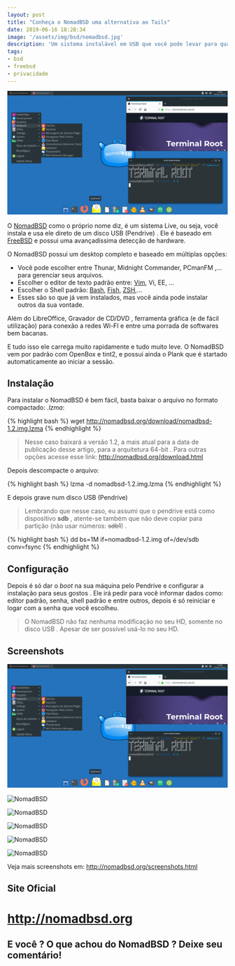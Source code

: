 ```yaml
---
layout: post
title: "Conheça o NomadBSD uma alternativa ao Tails"
date: 2019-06-16 18:28:34
image: '/assets/img/bsd/nomadbsd.jpg'
description: 'Um sistema instalável em USB que você pode levar para qualquer lugar.'
tags:
- bsd
- freebsd
- privacidade
---
```


![Conheça o NomadBSD uma alternativa ao TailOS](/assets/img/bsd/nomadbsd.jpg)

O [NomadBSD](http://nomadbsd.org/) como o próprio nome diz, é um sistema Live, ou seja, você instala e usa ele direto de um disco USB (Pendrive) . Ele é baseado em [FreeBSD](https://terminalroot.com.br/2017/09/por-que-freebsd.html) e possui uma avançadíssima detecção de hardware.

O NomadBSD possui um desktop completo e baseado em múltiplas opções:


<script async src="https://pagead2.googlesyndication.com/pagead/js/adsbygoogle.js"></script>

<!-- Informat -->
<ins class="adsbygoogle"
     style="display:block"
     data-ad-client="ca-pub-2838251107855362"
     data-ad-slot="2327980059"
     data-ad-format="auto"
     data-full-width-responsive="true"></ins>

<script>
(adsbygoogle = window.adsbygoogle || []).push({});
</script>


+ Você pode escolher entre Thunar, Midnight Commander, PCmanFM ,... para gerenciar seus arquivos.
+ Escolher o editor de texto padrão entre: [Vim](https://terminalroot.com.br/vim), Vi, EE, ...
+ Escolher o Shell padrão: [Bash](https://terminalroot.com.br/shell), [Fish](https://terminalroot.com.br/2018/01/fish-shell-mais-produtividade-no-seu-shell-script.html), [ZSH](https://terminalroot.com.br/2018/02/como-instalar-e-usar-o-shell-zsh-e-o-oh-my-zsh.html),...
+ Esses são so que já vem instalados, mas você ainda pode instalar outros da sua vontade.

Além do LibreOffice, Gravador de CD/DVD , ferramenta gráfica (e de fácil utilização) para conexão a redes Wi-FI e entre uma porrada de softwares bem bacanas.

E tudo isso ele carrega muito rapidamente e tudo muito leve. O NomadBSD vem por padrão com OpenBox e tint2, e possui ainda o Plank que é startado automaticamente ao iniciar a sessão.

## Instalação

Para instalar o NomadBSD é bem fácil, basta baixar o arquivo no formato compactado: *.lzma*:

{% highlight bash %}
wget http://nomadbsd.org/download/nomadbsd-1.2.img.lzma
{% endhighlight %}

> Nesse caso baixará a versão 1.2, a mais atual para a data de publicação desse artigo, para a arquitetura 64-bit . Para outras opções acesse esse link: <http://nomadbsd.org/download.html>

Depois descompacte o arquivo:

{% highlight bash %}
lzma -d nomadbsd-1.2.img.lzma
{% endhighlight %}

E depois grave num disco USB (Pendrive)

> Lembrando que nesse caso, eu assumi que o pendrive está como dispositivo **sdb** , atente-se também que não deve copiar para partição (não usar números: ~~sdb1~~) .

{% highlight bash %}
dd bs=1M if=nomadbsd-1.2.img of=/dev/sdb conv=fsync
{% endhighlight %}

## Configuração


<script async src="https://pagead2.googlesyndication.com/pagead/js/adsbygoogle.js"></script>

<!-- Informat -->
<ins class="adsbygoogle"
     style="display:block"
     data-ad-client="ca-pub-2838251107855362"
     data-ad-slot="2327980059"
     data-ad-format="auto"
     data-full-width-responsive="true"></ins>

<script>
(adsbygoogle = window.adsbygoogle || []).push({});
</script>


Depois é só dar o *boot* na sua máquina pelo Pendrive e configurar a instalação para seus gostos . Ele irá pedir para você informar dados como: editor padrão, senha, shell padrão  e entre outros, depois é só reiniciar e logar com a senha que você escolheu.

> O NomadBSD não faz nenhuma modificação no seu HD, somente no disco USB . Apesar de ser possível usá-lo no seu HD.

## Screenshots

![NomadBSD](/assets/img/bsd/nomadbsd.jpg)

![NomadBSD](http://nomadbsd.org/screenshots/nomadbsd-1.2-ss1.png)

![NomadBSD](http://nomadbsd.org/screenshots/nomadbsd-1.2-ss2.png)

![NomadBSD](http://nomadbsd.org/screenshots/nomadbsd-1.0.1-ss3.png)

![NomadBSD](http://nomadbsd.org/screenshots/nomadbsd-1.0.1-ss4.png)

![NomadBSD](http://nomadbsd.org/screenshots/nomadbsd-1.0.1-ss6.png)


Veja mais screenshots em: <http://nomadbsd.org/screenshots.html>

## Site Oficial

# <http://nomadbsd.org>


## E você ? O que achou do NomadBSD ? Deixe seu comentário!


<script async src="https://pagead2.googlesyndication.com/pagead/js/adsbygoogle.js"></script>

<!-- Informat -->
<ins class="adsbygoogle"
 style="display:block"
 data-ad-client="ca-pub-2838251107855362"
 data-ad-slot="2327980059"
 data-ad-format="auto"
 data-full-width-responsive="true"></ins>

<script>
(adsbygoogle = window.adsbygoogle || []).push({});
</script>

